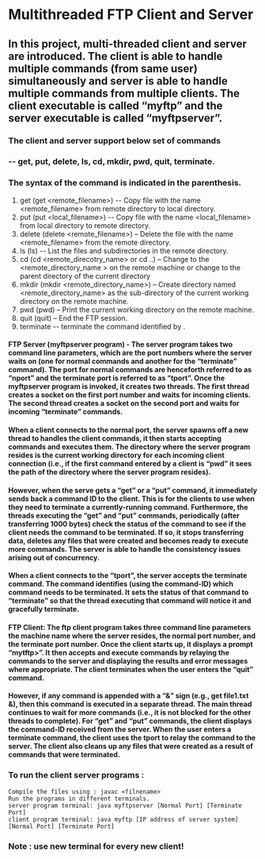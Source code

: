 # Multithreaded FTP Client and Server


## In this project, multi-threaded client and server are introduced. The client is able to handle multiple commands  (from same user) simultaneously and server is able to handle multiple commands from multiple clients. The client executable is called “myftp” and the server executable is called “myftpserver”.
### The client and server support below set of commands
###     -- get, put, delete, ls, cd, mkdir, pwd, quit, terminate.
### The syntax of the command is indicated in the parenthesis.
 
1. get (get <remote_filename>) -- Copy file with the name <remote_filename> from remote directory to local directory. 
2. put (put <local_filename>) -- Copy file with the name <local_filename> from local directory to remote directory. 
3. delete (delete <remote_filename>) – Delete the file with the name <remote_filename> from the remote directory. 
4. ls (ls) -- List the files and subdirectories in the remote directory. 
5. cd (cd <remote_direcotry_name> or cd ..) – Change to the <remote_directory_name > on the remote machine or change to the parent directory of the current directory 
6. mkdir (mkdir <remote_directory_name>) – Create directory named <remote_directory_name> as the sub-directory of the current working directory on the remote machine. 
7. pwd (pwd) – Print the current working directory on the remote machine. 
8. quit (quit) – End the FTP session. 
9. terminate <commad-ID> -- terminate the command identified by <command-ID>.



#### FTP Server (myftpserver program)  - The server program takes two command line parameters, which are the port numbers where the server waits on (one for normal commands and another for the “terminate” command). The port for normal commands are henceforth referred to as “nport” and the terminate port is referred to as “tport”. Once the myftpserver program is invoked, it creates two threads. The first thread creates a socket on the first port number and waits for incoming clients. The second thread creates a socket on the second port and waits for incoming “terminate” commands. 
#### When a client connects to the normal port, the server spawns off a new thread to handles the client commands, it then starts accepting commands and executes them. The directory where the server program resides is the current working directory for each incoming client connection (i.e., if the first command entered by a client is “pwd” it sees the path of the directory where the server program resides).  
#### However, when the serve gets a “get” or a “put” command, it immediately sends back a command ID to the client. This is for the clients to use when they need to terminate a currently-running command. Furthermore, the threads executing the “get” and “put” commands, periodically (after transferring 1000 bytes) check the status of the command to see if the client needs the command to be terminated. If so, it stops transferring data, deletes any files that were created and becomes ready to execute more commands. The server is able to handle the consistency issues arising out of concurrency. 

#### When a client connects to the “tport”, the server accepts the terminate command. The command identifies (using the command-ID) which command needs to be terminated. It sets the status of that command to “terminate” so that the thread executing that command will notice it and gracefully terminate. 

#### FTP Client: The ftp client program takes three command line parameters the machine name where the server resides, the normal port number, and the terminate port number. Once the client starts up, it displays a prompt “mytftp>”. It then accepts and execute commands by relaying the commands to the server and displaying the results and error messages where appropriate. The client terminates when the user enters the “quit” command. 
#### However, if any command is appended with a “&” sign (e.g., get file1.txt &), then this command is  executed in a separate thread. The main thread continues to wait for more commands (i.e., it is not blocked for the other threads to complete). For “get” and “put” commands, the client displays the command-ID received from the server. When the user enters a terminate command, the client uses the tport to relay the command to the server. The client also cleans up any files that were created as a result of commands that were terminated.

### To run the client server programs :
	Compile the files using : javac <filnename>
	Run the programs in different terminals.
	server program terminal: java myftpserver [Normal Port] [Terminate Port]
	client program terminal: java myftp [IP address of server system] [Normal Port] [Terminate Port]

### Note : use new terminal for every new client!

